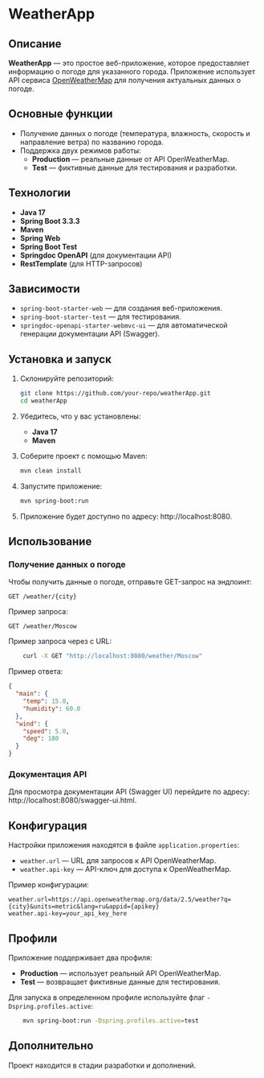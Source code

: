 # WeatherApp

## Описание

**WeatherApp** — это простое веб-приложение, которое предоставляет информацию о погоде для указанного города. Приложение использует API сервиса [OpenWeatherMap](https://openweathermap.org/) для получения актуальных данных о погоде.

## Основные функции

- Получение данных о погоде (температура, влажность, скорость и направление ветра) по названию города.
- Поддержка двух режимов работы:
    - **Production** — реальные данные от API OpenWeatherMap.
    - **Test** — фиктивные данные для тестирования и разработки.

## Технологии

- **Java 17**
- **Spring Boot 3.3.3**
- **Maven**
- **Spring Web**
- **Spring Boot Test**
- **Springdoc OpenAPI** (для документации API)
- **RestTemplate** (для HTTP-запросов)

## Зависимости

- `spring-boot-starter-web` — для создания веб-приложения.
- `spring-boot-starter-test` — для тестирования.
- `springdoc-openapi-starter-webmvc-ui` — для автоматической генерации документации API (Swagger).

## Установка и запуск

1. Склонируйте репозиторий:
    ```bash
    git clone https://github.com/your-repo/weatherApp.git
    cd weatherApp
    ```
   
2. Убедитесь, что у вас установлены:
   - **Java 17**
   - **Maven**

3. Соберите проект с помощью Maven:
    ```bash
    mvn clean install
    ```
   
4. Запустите приложение:
    ```bash
    mvn spring-boot:run
    ```
   
5. Приложение будет доступно по адресу: http://localhost:8080.

## Использование

### Получение данных о погоде

Чтобы получить данные о погоде, отправьте GET-запрос на эндпоинт:
```
GET /weather/{city}
```
Пример запроса:
```
GET /weather/Moscow
```
Пример запроса через c URL:
```bash
    curl -X GET "http://localhost:8080/weather/Moscow"
```
Пример ответа:
```json
{
  "main": {
    "temp": 15.0,
    "humidity": 60.0
  },
  "wind": {
    "speed": 5.0,
    "deg": 180
  }
}
```

### Документация API

Для просмотра документации API (Swagger UI) перейдите по адресу:
http://localhost:8080/swagger-ui.html.

## Конфигурация

Настройки приложения находятся в файле `application.properties`:
- `weather.url` — URL для запросов к API OpenWeatherMap.
- `weather.api-key` — API-ключ для доступа к OpenWeatherMap.

Пример конфигурации:
```properties
weather.url=https://api.openweathermap.org/data/2.5/weather?q={city}&units=metric&lang=ru&appid={apikey}
weather.api-key=your_api_key_here
```

## Профили

Приложение поддерживает два профиля:
- **Production** — использует реальный API OpenWeatherMap.
- **Test** — возвращает фиктивные данные для тестирования.

Для запуска в определенном профиле используйте флаг `-Dspring.profiles.active`:

```bash
    mvn spring-boot:run -Dspring.profiles.active=test
```

## Дополнительно

Проект находится в стадии разработки и дополнений.